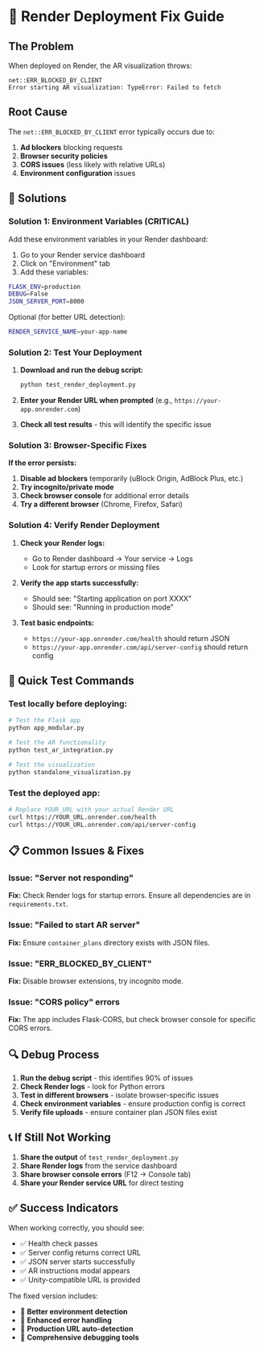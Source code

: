 # 🚀 Render Deployment Fix Guide

## The Problem

When deployed on Render, the AR visualization throws:

```
net::ERR_BLOCKED_BY_CLIENT
Error starting AR visualization: TypeError: Failed to fetch
```

## Root Cause

The `net::ERR_BLOCKED_BY_CLIENT` error typically occurs due to:

1. **Ad blockers** blocking requests
2. **Browser security policies**
3. **CORS issues** (less likely with relative URLs)
4. **Environment configuration** issues

## 🔧 Solutions

### Solution 1: Environment Variables (CRITICAL)

Add these environment variables in your Render dashboard:

1. Go to your Render service dashboard
2. Click on "Environment" tab
3. Add these variables:

```bash
FLASK_ENV=production
DEBUG=False
JSON_SERVER_PORT=8000
```

Optional (for better URL detection):

```bash
RENDER_SERVICE_NAME=your-app-name
```

### Solution 2: Test Your Deployment

1. **Download and run the debug script:**

   ```bash
   python test_render_deployment.py
   ```

2. **Enter your Render URL when prompted** (e.g., `https://your-app.onrender.com`)

3. **Check all test results** - this will identify the specific issue

### Solution 3: Browser-Specific Fixes

**If the error persists:**

1. **Disable ad blockers** temporarily (uBlock Origin, AdBlock Plus, etc.)
2. **Try incognito/private mode**
3. **Check browser console** for additional error details
4. **Try a different browser** (Chrome, Firefox, Safari)

### Solution 4: Verify Render Deployment

1. **Check your Render logs:**

   - Go to Render dashboard → Your service → Logs
   - Look for startup errors or missing files

2. **Verify the app starts successfully:**

   - Should see: "Starting application on port XXXX"
   - Should see: "Running in production mode"

3. **Test basic endpoints:**
   - `https://your-app.onrender.com/health` should return JSON
   - `https://your-app.onrender.com/api/server-config` should return config

## 🧪 Quick Test Commands

### Test locally before deploying:

```bash
# Test the Flask app
python app_modular.py

# Test the AR functionality
python test_ar_integration.py

# Test the visualization
python standalone_visualization.py
```

### Test the deployed app:

```bash
# Replace YOUR_URL with your actual Render URL
curl https://YOUR_URL.onrender.com/health
curl https://YOUR_URL.onrender.com/api/server-config
```

## 📋 Common Issues & Fixes

### Issue: "Server not responding"

**Fix:** Check Render logs for startup errors. Ensure all dependencies are in `requirements.txt`.

### Issue: "Failed to start AR server"

**Fix:** Ensure `container_plans` directory exists with JSON files.

### Issue: "ERR_BLOCKED_BY_CLIENT"

**Fix:** Disable browser extensions, try incognito mode.

### Issue: "CORS policy" errors

**Fix:** The app includes Flask-CORS, but check browser console for specific CORS errors.

## 🔍 Debug Process

1. **Run the debug script** - this identifies 90% of issues
2. **Check Render logs** - look for Python errors
3. **Test in different browsers** - isolate browser-specific issues
4. **Check environment variables** - ensure production config is correct
5. **Verify file uploads** - ensure container plan JSON files exist

## 📞 If Still Not Working

1. **Share the output** of `test_render_deployment.py`
2. **Share Render logs** from the service dashboard
3. **Share browser console errors** (F12 → Console tab)
4. **Share your Render service URL** for direct testing

## ✅ Success Indicators

When working correctly, you should see:

- ✅ Health check passes
- ✅ Server config returns correct URL
- ✅ JSON server starts successfully
- ✅ AR instructions modal appears
- ✅ Unity-compatible URL is provided

The fixed version includes:

- 🔧 **Better environment detection**
- 🔧 **Enhanced error handling**
- 🔧 **Production URL auto-detection**
- 🔧 **Comprehensive debugging tools**
